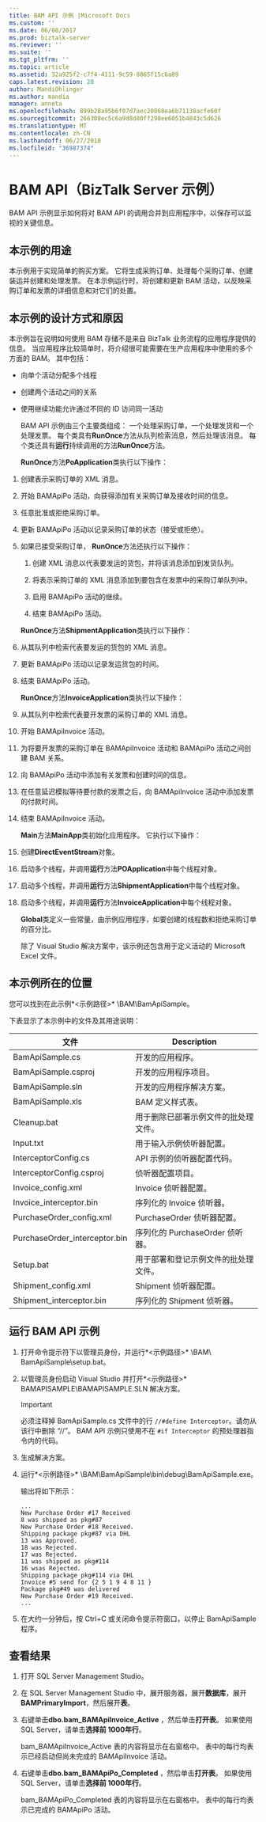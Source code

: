 ```yaml
---
title: BAM API 示例 |Microsoft Docs
ms.custom: ''
ms.date: 06/08/2017
ms.prod: biztalk-server
ms.reviewer: ''
ms.suite: ''
ms.tgt_pltfrm: ''
ms.topic: article
ms.assetid: 32a925f2-c7f4-4111-9c59-8865f15c6a89
caps.latest.revision: 20
author: MandiOhlinger
ms.author: mandia
manager: anneta
ms.openlocfilehash: 899b28a95b6f07d7aec20868ea6b71138acfe60f
ms.sourcegitcommit: 266308ec5c6a9d8d80ff298ee6051b4843c5d626
ms.translationtype: MT
ms.contentlocale: zh-CN
ms.lasthandoff: 06/27/2018
ms.locfileid: "36987374"
---
```

# <a name="bam-api-biztalk-server-sample"></a>BAM API（BizTalk Server 示例）
BAM API 示例显示如何将对 BAM API 的调用合并到应用程序中，以保存可以监视的关键信息。  
  
## <a name="what-this-sample-does"></a>本示例的用途  
 本示例用于实现简单的购买方案。 它将生成采购订单、处理每个采购订单、创建装运并创建和处理发票。 在本示例运行时，将创建和更新 BAM 活动，以反映采购订单和发票的详细信息和对它们的处置。  
  
## <a name="how-this-sample-was-designed-and-why"></a>本示例的设计方式和原因  
 本示例旨在说明如何使用 BAM 存储不是来自 BizTalk 业务流程的应用程序提供的信息。 当应用程序比较简单时，将介绍很可能需要在生产应用程序中使用的多个方面的 BAM。 其中包括：  
  
- 向单个活动分配多个线程  
  
- 创建两个活动之间的关系  
  
- 使用继续功能允许通过不同的 ID 访问同一活动  
  
  BAM API 示例由三个主要类组成： 一个处理采购订单，一个处理发货和一个处理发票。 每个类具有**RunOnce**方法从队列检索消息，然后处理该消息。 每个类还具有**运行**持续调用的方法**RunOnce**方法。  
  
  **RunOnce**方法**PoApplication**类执行以下操作：  
  
1. 创建表示采购订单的 XML 消息。  
  
2. 开始 BAMApiPo 活动，向获得添加有关采购订单及接收时间的信息。  
  
3. 任意批准或拒绝采购订单。  
  
4. 更新 BAMApiPo 活动以记录采购订单的状态（接受或拒绝）。  
  
5. 如果已接受采购订单， **RunOnce**方法还执行以下操作：  
  
   1.  创建 XML 消息以代表要发运的货包，并将该消息添加到发货队列。  
  
   2.  将表示采购订单的 XML 消息添加到要包含在发票中的采购订单队列中。  
  
   3.  启用 BAMApiPo 活动的继续。  
  
   4.  结束 BAMApiPo 活动。  
  
   **RunOnce**方法**ShipmentApplication**类执行以下操作：  
  
6. 从其队列中检索代表要发运的货包的 XML 消息。  
  
7. 更新 BAMApiPo 活动以记录发运货包的时间。  
  
8. 结束 BAMApiPo 活动。  
  
   **RunOnce**方法**InvoiceApplication**类执行以下操作：  
  
9. 从其队列中检索代表要开发票的采购订单的 XML 消息。  
  
10. 开始 BAMApiInvoice 活动。  
  
11. 为将要开发票的采购订单在 BAMApiInvoice 活动和 BAMApiPo 活动之间创建 BAM 关系。  
  
12. 向 BAMApiPo 活动中添加有关发票和创建时间的信息。  
  
13. 在任意延迟模拟等待要付款的发票之后，向 BAMApiInvoice 活动中添加发票的付款时间。  
  
14. 结束 BAMApiInvoice 活动。  
  
    **Main**方法**MainApp**类初始化应用程序。 它执行以下操作：  
  
15. 创建**DirectEventStream**对象。  
  
16. 启动多个线程，并调用**运行**方法**POApplication**中每个线程对象。  
  
17. 启动多个线程，并调用**运行**方法**ShipmentApplication**中每个线程对象。  
  
18. 启动多个线程，并调用**运行**方法**InvoiceApplication**中每个线程对象。  
  
    **Global**类定义一些常量，由示例应用程序，如要创建的线程数和拒绝采购订单的百分比。  
  
    除了 Visual Studio 解决方案中，该示例还包含用于定义活动的 Microsoft Excel 文件。  
  
## <a name="where-to-find-this-sample"></a>本示例所在的位置  
 您可以找到在此示例*\<示例路径\>* \BAM\BamApiSample。  
  
 下表显示了本示例中的文件及其用途说明：  
  
|文件|Description|  
|----------|-----------------|  
|BamApiSample.cs|开发的应用程序。|  
|BamApiSample.csproj|开发的应用程序项目。|  
|BamApiSample.sln|开发的应用程序解决方案。|  
|BamApiSample.xls|BAM 定义样式表。|  
|Cleanup.bat|用于删除已部署示例文件的批处理文件。|  
|Input.txt|用于输入示例侦听器配置。|  
|InterceptorConfig.cs|API 示例的侦听器配置代码。|  
|InterceptorConfig.csproj|侦听器配置项目。|  
|Invoice_config.xml|Invoice 侦听器配置。|  
|Invoice_interceptor.bin|序列化的 Invoice 侦听器。|  
|PurchaseOrder_config.xml|PurchaseOrder 侦听器配置。|  
|PurchaseOrder_interceptor.bin|序列化的 PurchaseOrder 侦听器。|  
|Setup.bat|用于部署和登记示例文件的批处理文件。|  
|Shipment_config.xml|Shipment 侦听器配置。|  
|Shipment_interceptor.bin|序列化的 Shipment 侦听器。|  
  
## <a name="run-the-bam-api-sample"></a>运行 BAM API 示例  
  
1.  打开命令提示符下以管理员身份，并运行*\<示例路径\>* \BAM\ BamApiSample\setup.bat。  
  
2.  以管理员身份启动 Visual Studio 并打开*\<示例路径\>* BAMAPISAMPLE\BAMAPISAMPLE.SLN 解决方案。 
  
    > [!IMPORTANT]
    >  必须注释掉 BamApiSample.cs 文件中的行 `//#define Interceptor`。请勿从该行中删除 “//”。 BAM API 示例只使用不在 `#if Interceptor` 的预处理器指令内的代码。  
  
3.  生成解决方案。  
  
4.  运行*\<示例路径\>* \BAM\BamApiSample\bin\debug\BamApiSample.exe。  
  
     输出将如下所示：  
  
    ```  
    ...  
    New Purchase Order #17 Received  
    8 was shipped as pkg#87  
    New Purchase Order #18 Received.  
    Shipping package pkg#87 via DHL  
    13 was Approved.  
    18 was Rejected.  
    17 was Rejected.  
    11 was shipped as pkg#114  
    16 wsas Rejected.  
    Shipping package pkg#114 via DHL  
    Invoice #5 send for {2 5 1 9 4 8 11 }  
    Package pkg#49 was delivered  
    New Purchase Order #19 Received.  
    ...  
    ```  
  
5.  在大约一分钟后，按 Ctrl+C 或关闭命令提示符窗口，以停止 BamApiSample 程序。  
  
## <a name="view-the-results"></a>查看结果
  
1.  打开 SQL Server Management Studio。  
  
2.  在 SQL Server Management Studio 中，展开服务器，展开**数据库**，展开**BAMPrimaryImport**，然后展开**表**。  
  
3.  右键单击**dbo.bam_BAMApiInvoice_Active** ，然后单击**打开表**。 如果使用 SQL Server，请单击**选择前 1000年行**。  
  
     bam_BAMApiInvoice_Active 表的内容将显示在右窗格中。 表中的每行均表示已经启动但尚未完成的 BAMApiInvoice 活动。  
  
4.  右键单击**dbo.bam_BAMApiPo_Completed** ，然后单击**打开表**。 如果使用 SQL Server，请单击**选择前 1000年行**。  
  
     bam_BAMApiPo_Completed 表的内容将显示在右窗格中。 表中的每行均表示已完成的 BAMApiPo 活动。